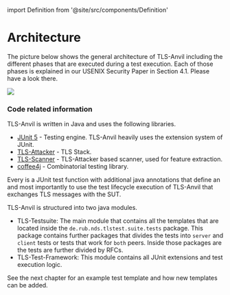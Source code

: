 import Definition from '@site/src/components/Definition'

# Architecture

The picture below shows the general architecture of TLS-Anvil including the different phases that are executed during a test execution.
Each of those phases is explained in our USENIX Security Paper in Section 4.1. Please have a look there.

![](/Architecture.png)

### Code related information

TLS-Anvil is written in Java and uses the following libraries.
* [JUnit 5](https://junit.org/junit5) - Testing engine. TLS-Anvil heavily uses the extension system of JUnit.
* [TLS-Attacker](https://github.com/tls-attacker/TLS-Attacker) - TLS Stack.
* [TLS-Scanner](https://github.com/tls-attacker/TLS-Scanner) - TLS-Attacker based scanner, used for feature extraction.
* [coffee4j](https://coffee4j.github.io/) - Combinatorial testing library.

Every <Definition id="test template"/> is a JUnit test function with additional java annotations that define an <Definition id="IPM"/> and most importantly to use the test lifecycle execution of TLS-Anvil that exchanges TLS messages with the SUT.

TLS-Anvil is structured into two java modules.  
* TLS-Testsuite: The main module that contains all the templates that are located inside the `de.rub.nds.tlstest.suite.tests` package. This package contains further packages that divides the tests into `server` and `client` tests or tests that work for `both` peers. Inside those packages are the tests are further divided by RFCs.
* TLS-Test-Framework: This module contains all JUnit extensions and test execution logic.

See the next chapter for an example test template and how new templates can be added.
